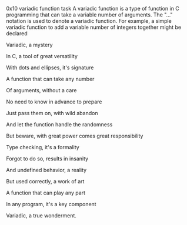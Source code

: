 0x10 variadic function task
A variadic function is a type of function in C programming that can take a variable number of arguments. The "..." notation is used to denote a variadic function. For example, a simple variadic function to add a variable number of integers together might be declared

Variadic, a mystery

In C, a tool of great versatility

With dots and ellipses, it's signature

A function that can take any number



Of arguments, without a care

No need to know in advance to prepare

Just pass them on, with wild abandon

And let the function handle the randomness



But beware, with great power comes great responsibility

Type checking, it's a formality

Forgot to do so, results in insanity

And undefined behavior, a reality



But used correctly, a work of art

A function that can play any part

In any program, it's a key component

Variadic, a true wonderment.




